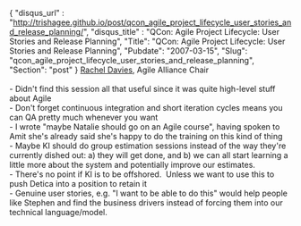 {
 "disqus_url" : "http://trishagee.github.io/post/qcon_agile_project_lifecycle_user_stories_and_release_planning/",
 "disqus_title" : "QCon: Agile Project Lifecycle: User Stories and Release Planning",
 "Title": "QCon: Agile Project Lifecycle: User Stories and Release Planning",
 "Pubdate": "2007-03-15",
 "Slug": "qcon_agile_project_lifecycle_user_stories_and_release_planning",
 "Section": "post"
}
<a href="http://qcon.infoq.com/qcon/speakers/show_speaker.jsp?oid=159"> Rachel Davies</a>, Agile Alliance Chair<br /><br />- Didn't find this session all that useful since it was quite high-level stuff about Agile<br />- Don't forget continuous integration and short iteration cycles means you can QA pretty much whenever you want<br />- I wrote "maybe Natalie should go on an Agile course", having spoken to Amit she's already said she's happy to do the training on this kind of thing<br />- Maybe KI should do group estimation sessions instead of the way they're currently dished out: a) they will get done, and b) we can all start learning a little more about the system and potentially improve our estimates.<br />- There's no point if KI is to be offshored.&nbsp; Unless we want to use this to push Detica into a position to retain it<br />- Genuine user stories, e.g. "I want to be able to do this" would help people like Stephen and find the business drivers instead of forcing them into our technical language/model.
